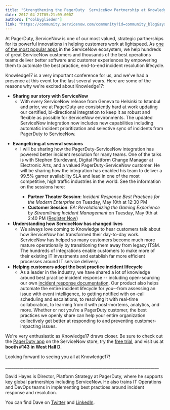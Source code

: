 ```yaml
---
title: "Strengthening the PagerDuty  ServiceNow Partnership at Knowledge"
date: 2017-04-21T05:21:09.000Z
authors: ["colbyglieden"]
link: "https://community.servicenow.com/community?id=community_blog&sys_id=75dca665dbd0dbc01dcaf3231f961996"
---
```

<p> <span class="s1">At PagerDuty, ServiceNow is one of our most valued, strategic partnerships for its powerful innovations in helping customers work at lightspeed. As <a title="tore.servicenow.com/sn_appstore_store.do#!/store/home?orderby=popularity" href="https://store.servicenow.com/sn_appstore_store.do#!/store/home?orderby=popularity">one of the most popular apps</a> in the ServiceNow ecosystem, we help hundreds of great ServiceNow customers and thousands of the best operations teams deliver better software and customer experiences by empowering them to automate the best practice, end-to-end incident resolution lifecycle.</span></p><p><span class="s1"></span></p><p class="p2"><span class="s1"></span></p><p class="p1"><span class="s1">Knowledge17 is a very important conference for us, and we've had a presence at this event for the last several years. Here are some of the reasons why we're excited about Knowledge17:</span></p><p class="p2"><span class="s1"></span></p><ul><li><strong><span class="s1">Sharing our story with ServiceNow</span></strong><ul><li><span class="s1"></span><span class="s1">With every ServiceNow release from Geneva to Helsinki to Istanbul and prior, we at PagerDuty are consistently hard at work updating our certified, bi-directional integration to keep it as robust and flexible as possible for ServiceNow environments. The updated ServiceNow integration now includes new capabilities including automatic incident prioritization and selective sync of incidents from PagerDuty to ServiceNow.</span></li></ul></li></ul><p class="p2"><span class="s1"></span></p><ul><li><strong><span class="s1">Evangelizing at several sessions</span></strong><ul><li><span class="s1">I will be sharing how the PagerDuty-ServiceNow integration has powered better incident resolution for many teams. One of the talks is with Stephen Sturdevant, Digital Platform Change Manager at Electronic Arts, and a valued PagerDuty-ServiceNow customer. He will be sharing how the integration has enabled his team to deliver a 99.5% gamer availability SLA and lead in one of the most competitive, high traffic industries in the world. See the information on the sessions here:</span></li></ul></li></ul><p class="p2"><span class="s1"></span></p><ul><ul><ul><li><span class="s1"><strong>Partner Theater Session</strong>: </span><em><span class="s1">Incident Response Best Practices for the Modern Enterprise </span></em><span class="s1">on Tuesday, May 10th at 12:30 PM</span></li><li><span class="s1"><strong>Customer Session</strong>: </span><em><span class="s1">EA: Revolutionizing the Gaming Experience by Streamlining Incident Management </span></em><span class="s1">on </span><span class="s1">Tuesday, May 9th at </span><span class="s1">2:40 PM (</span><span class="s1"><a title="nowledge.servicenowevents.com/connect/sessionDetail.ww?SESSION_ID=132033" href="https://knowledge.servicenowevents.com/connect/sessionDetail.ww?SESSION_ID=132033">Register Now</a>)</span></li></ul></ul><li><span class="s1"></span><strong><span class="s1">Understanding how ServiceNow has changed lives</span></strong><ul><li><span class="s1">We always love coming to Knowledge to hear customers talk about how ServiceNow has transformed their day-to-day work. ServiceNow has helped so many customers become much more mature operationally by transitioning them away from legacy ITSM. The hundreds of integrations enable customers to make more of their existing IT investments and establish far more efficient processes around IT service delivery.</span></li></ul></li><li><span class="s1"></span><strong><span class="s1">Helping customers adopt the best practice incident lifecycle</span></strong><ul><li><span class="s1"></span><span class="s1">As a leader in the industry, we have shared a lot of knowledge around best practice incident response -- including open-sourcing our own <a title="esponse.pagerduty.com/" href="https://response.pagerduty.com/">incident response documentation</a>. Our product also helps automate the entire incident lifecycle for you--from assessing an issue with event intelligence, to getting notified with on-call scheduling and escalations, to resolving it with real-time collaboration, to learning from it with post-mortems, analytics, and more. Whether or not you're a PagerDuty customer, the best practices we openly share can help your entire organization collectively get better at responding to and preventing customer-impacting issues.</span></li></ul></li></ul><p class="p2"><span class="s1"></span></p><p class="p1"><span class="s1"></span></p><p class="p1"><span class="s1">We're very enthusiastic as Knowledge17 draws closer. Be sure to check out the <a title="tore.servicenow.com/sn_appstore_store.do#!/store/application/39a9d9664f834e00dd657bb28110c77b" href="https://store.servicenow.com/sn_appstore_store.do#!/store/application/39a9d9664f834e00dd657bb28110c77b">PagerDuty app</a> on the ServiceNow store, try the <a title="ww.pagerduty.com/pagerduty-and-servicenow" href="https://www.pagerduty.com/pagerduty-and-servicenow">free trial</a>, and visit us at <strong>booth #143 in West Hall D</strong>. </span></p><p class="p2"><span class="s1"></span></p><p class="p1"><span class="s1">Looking forward to seeing you all at Knowledge17!</span></p><p class="p1"><span class="s1">____________________________________________________________________________</span></p><p class="p2"><span class="s1"></span></p><p class="p1"><span class="s1">David Hayes is Director, Platform Strategy at PagerDuty, where he supports key global partnerships including ServiceNow. He also trains IT Operations and DevOps teams in implementing best practices around incident response and resolution. </span></p><p class="p1"><span class="s1"></span></p><p class="p2"><span class="s1"></span></p><p class="p1"><span class="s1">You can find Dave on <a title="witter.com/eurica?lang=en" href="https://twitter.com/eurica?lang=en">Twitter</a> and <a title="ww.linkedin.com/in/daveeurica/" href="https://www.linkedin.com/in/daveeurica/">LinkedIn</a>.</span></p>